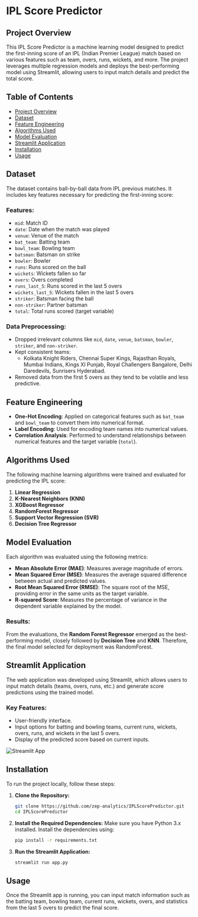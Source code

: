 # IPL Score Predictor

## Project Overview

This IPL Score Predictor is a machine learning model designed to predict the first-inning score of an IPL (Indian Premier League) match based on various features such as team, overs, runs, wickets, and more. The project leverages multiple regression models and deploys the best-performing model using Streamlit, allowing users to input match details and predict the total score.

## Table of Contents
- [Project Overview](#project-overview)
- [Dataset](#dataset)
- [Feature Engineering](#feature-engineering)
- [Algorithms Used](#algorithms-used)
- [Model Evaluation](#model-evaluation)
- [Streamlit Application](#streamlit-application)
- [Installation](#installation)
- [Usage](#usage)

## Dataset

The dataset contains ball-by-ball data from IPL previous matches. It includes key features necessary for predicting the first-inning score:

### Features:
- `mid`: Match ID
- `date`: Date when the match was played
- `venue`: Venue of the match
- `bat_team`: Batting team
- `bowl_team`: Bowling team
- `batsman`: Batsman on strike
- `bowler`: Bowler
- `runs`: Runs scored on the ball
- `wickets`: Wickets fallen so far
- `overs`: Overs completed
- `runs_last_5`: Runs scored in the last 5 overs
- `wickets_last_5`: Wickets fallen in the last 5 overs
- `striker`: Batsman facing the ball
- `non-striker`: Partner batsman
- `total`: Total runs scored (target variable)

### Data Preprocessing:
- Dropped irrelevant columns like `mid`, `date`, `venue`, `batsman`, `bowler`, `striker`, and `non-striker`.
- Kept consistent teams: 
  - Kolkata Knight Riders, Chennai Super Kings, Rajasthan Royals, Mumbai Indians, Kings XI Punjab, Royal Challengers Bangalore, Delhi Daredevils, Sunrisers Hyderabad.
- Removed data from the first 5 overs as they tend to be volatile and less predictive.

## Feature Engineering

- **One-Hot Encoding**: Applied on categorical features such as `bat_team` and `bowl_team` to convert them into numerical format.
- **Label Encoding**: Used for encoding team names into numerical values.
- **Correlation Analysis**: Performed to understand relationships between numerical features and the target variable (`total`).

## Algorithms Used

The following machine learning algorithms were trained and evaluated for predicting the IPL score:

1. **Linear Regression**
2. **K-Nearest Neighbors (KNN)**
3. **XGBoost Regressor**
4. **RandomForest Regressor**
5. **Support Vector Regression (SVR)**
6. **Decision Tree Regressor**

## Model Evaluation

Each algorithm was evaluated using the following metrics:

- **Mean Absolute Error (MAE)**: Measures average magnitude of errors.
- **Mean Squared Error (MSE)**: Measures the average squared difference between actual and predicted values.
- **Root Mean Squared Error (RMSE)**: The square root of the MSE, providing error in the same units as the target variable.
- **R-squared Score**: Measures the percentage of variance in the dependent variable explained by the model.

### Results:

From the evaluations, the **Random Forest Regressor** emerged as the best-performing model, closely followed by **Decision Tree** and **KNN**. Therefore, the final model selected for deployment was RandomForest.

## Streamlit Application

The web application was developed using Streamlit, which allows users to input match details (teams, overs, runs, etc.) and generate score predictions using the trained model.

### Key Features:
- User-friendly interface.
- Input options for batting and bowling teams, current runs, wickets, overs, runs, and wickets in the last 5 overs.
- Display of the predicted score based on current inputs.

![Streamlit App](https://github.com/zep-analytics/IPLScorePredictor/blob/main/streamlit_app/ipl_score_predictor.gif)

## Installation

To run the project locally, follow these steps:

1. **Clone the Repository:**
   ```bash
   git clone https://github.com/zep-analytics/IPLScorePredictor.git
   cd IPLScorePredictor
   ```

2. **Install the Required Dependencies:**
   Make sure you have Python 3.x installed. Install the dependencies using:
   ```bash
   pip install -r requirements.txt
   ```

3. **Run the Streamlit Application:**
   ```bash
   streamlit run app.py
   ```

## Usage

Once the Streamlit app is running, you can input match information such as the batting team, bowling team, current runs, wickets, overs, and statistics from the last 5 overs to predict the final score.
